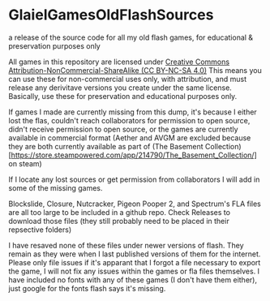 # GlaielGamesOldFlashSources
a release of the source code for all my old flash games, for educational &amp; preservation purposes only

All games in this repository are licensed under [Creative Commons Attribution-NonCommercial-ShareAlike (CC BY-NC-SA 4.0)](https://creativecommons.org/licenses/by-nc-sa/4.0/)
This means you can use these for non-commercial uses only, with attribution, and must release any derivitave versions you create under the same license. Basically, use these for preservation and educational purposes only.

If games I made are currently missing from this dump, it's because I either lost the flas, couldn't reach collaborators for permission to open source, didn't receive permission to open source, or the games are currently available in commercial format (Aether and AVGM are excluded because they are both currently available as part of (The Basement Collection)[https://store.steampowered.com/app/214790/The_Basement_Collection/] on steam)

If I locate any lost sources or get permission from collaborators I will add in some of the missing games.


Blockslide, Closure, Nutcracker, Pigeon Pooper 2, and Spectrum's FLA files are all too large to be included in a github repo. Check Releases to download those files (they still probably need to be placed in their repsective folders)

I have resaved none of these files under newer versions of flash. They remain as they were when I last published versions of them for the internet. Please only file issues if it's apparant that I forgot a file necessary to export the game, I will not fix any issues within the games or fla files themselves. I have included no fonts with any of these games (I don't have them either), just google for the fonts flash says it's missing. 
